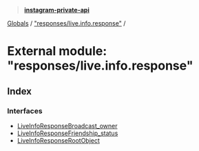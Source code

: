 > **[instagram-private-api](../README.md)**

[Globals](../globals.md) / ["responses/live.info.response"](_responses_live_info_response_.md) /

# External module: "responses/live.info.response"

## Index

### Interfaces

* [LiveInfoResponseBroadcast_owner](../interfaces/_responses_live_info_response_.liveinforesponsebroadcast_owner.md)
* [LiveInfoResponseFriendship_status](../interfaces/_responses_live_info_response_.liveinforesponsefriendship_status.md)
* [LiveInfoResponseRootObject](../interfaces/_responses_live_info_response_.liveinforesponserootobject.md)